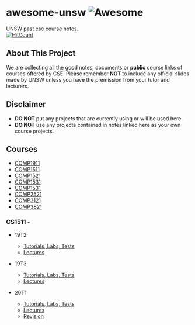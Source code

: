 # awesome-unsw ![Awesome](https://cdn.rawgit.com/sindresorhus/awesome/d7305f38d29fed78fa85652e3a63e154dd8e8829/media/badge.svg)
UNSW past cse course notes.  
[![HitCount](http://hits.dwyl.com/UNSWEEB/awesome-unsw.svg)](http://hits.dwyl.com/UNSWEEB/awesome-unsw)

## About This Project

We are collecting all the good notes, documents or **public** course links of courses offered by CSE. Please remember **NOT** to include any official slides made by UNSW unless you have the premission from your tutor and lecturers.

## Disclaimer
- **DO NOT** put any projects that are currently using or will be used here.
- **DO NOT** use any projects contained in notes linked here as your own course projects.

## Courses

* [COMP1911](#cs1911)
* [COMP1511](#cs1511)
* [COMP1521](#cs1521)
* [COMP1531](#cs1531)
* [COMP1531](#cs1531)
* [COMP2521](#cs2521)
* [COMP3121](#cs2521)
* [COMP3821](#cs2521)

<a name="cs1511"></a>
### CS1511 - 

* 19T2
  * [Tutorials, Labs, Tests](https://webcms3.cse.unsw.edu.au/COMP1511/19T2/resources/27507)
  * [Lectures](https://webcms3.cse.unsw.edu.au/COMP1511/19T2/resources/27302)

* 19T3
  * [Tutorials, Labs, Tests](https://webcms3.cse.unsw.edu.au/COMP1511/19T3/resources/333577)
  * [Lectures](https://webcms3.cse.unsw.edu.au/COMP1511/19T3/resources/33469)
 
* 20T1
  * [Tutorials, Labs, Tests](https://webcms3.cse.unsw.edu.au/COMP1511/20T1/resources/41652)
  * [Lectures](https://webcms3.cse.unsw.edu.au/COMP1511/20T1/resources/41729)
  * [Revision](https://webcms3.cse.unsw.edu.au/COMP1511/20T1/resources/41621)
